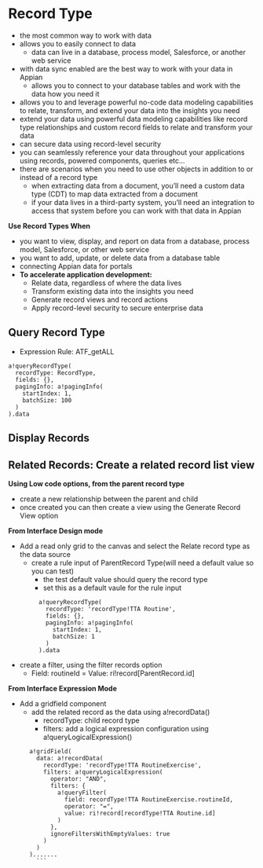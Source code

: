 # Record Type
- the most common way to work with data
- allows you to easily connect to data
    - data can live in a database, process model, Salesforce, or another web service
- with data sync enabled are the best way to work with your data in Appian
  - allows you to connect to your database tables and work with the data how you need it
- allows you to and leverage powerful no-code data modeling capabilities to relate, transform, and extend your data into the insights you need
- extend your data using powerful data modeling capabilities like record type relationships and custom record fields to relate and transform your data
- can secure data using record-level security
- you can seamlessly reference your data throughout your applications using records, powered components, queries etc...
- there are scenarios when you need to use other objects in addition to or instead of a record type
    - when extracting data from a document, you’ll need a custom data type (CDT) to map data extracted from a document
    - if your data lives in a third-party system, you’ll need an integration to access that system before you can work with that data in Appian


**Use Record Types When**
- you want to view, display, and report on data from a database, process model, Salesforce, or other web service
- you want to add, update, or delete data from a database table
- connecting Appian data for portals
- **To accelerate application development:**
    - Relate data, regardless of where the data lives
    - Transform existing data into the insights you need
    - Generate record views and record actions
    - Apply record-level security to secure enterprise data

## Query Record Type
- Expression Rule: ATF_getALL
```
a!queryRecordType(
  recordType: RecordType,
  fields: {},
  pagingInfo: a!pagingInfo(
    startIndex: 1,
    batchSize: 100
  )
).data
```

## Display Records


## Related Records: Create a related record list view
**Using Low code options, from the parent record type**
- create a new relationship between the parent and child
- once created you can then create a view using the Generate Record View option

**From Interface Design mode**
- Add a read only grid to the canvas and select the Relate record type as the data source
  - create a rule input of ParentRecord Type(will need a default value so you can test)
      - the test default value should query the record type
      - set this as a default vaule for the rule input
      ```
        a!queryRecordType(
          recordType: 'recordType!TTA Routine',
          fields: {},
          pagingInfo: a!pagingInfo(
            startIndex: 1,
            batchSize: 1
          )
        ).data
      ```
- create a filter, using the filter records option
    - Field: routineId = Value: ri!record[ParentRecord.id]

**From Interface Expression Mode**
- Add a gridfield component
  - add the related record as the data using a!recordData()
    - recordType: child record type
    - filters: add a logical expression configuration using a!queryLogicalExpression()

```
      a!gridField(
        data: a!recordData(
          recordType: 'recordType!TTA RoutineExercise',
          filters: a!queryLogicalExpression(
            operator: "AND",
            filters: {
              a!queryFilter(
                field: recordType!TTA RoutineExercise.routineId,
                operator: "=",
                value: ri!record[recordType!TTA Routine.id]
              )
            },
            ignoreFiltersWithEmptyValues: true
          )
        )
      ).......
        ```
